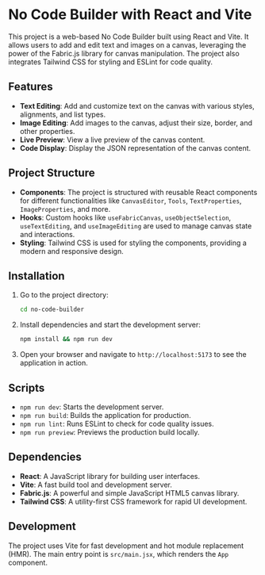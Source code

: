 # No Code Builder with React and Vite

This project is a web-based No Code Builder built using React and Vite. It allows users to add and edit text and images on a canvas, leveraging the power of the Fabric.js library for canvas manipulation. The project also integrates Tailwind CSS for styling and ESLint for code quality.

## Features

- **Text Editing**: Add and customize text on the canvas with various styles, alignments, and list types.
- **Image Editing**: Add images to the canvas, adjust their size, border, and other properties.
- **Live Preview**: View a live preview of the canvas content.
- **Code Display**: Display the JSON representation of the canvas content.

## Project Structure

- **Components**: The project is structured with reusable React components for different functionalities like `CanvasEditor`, `Tools`, `TextProperties`, `ImageProperties`, and more.
- **Hooks**: Custom hooks like `useFabricCanvas`, `useObjectSelection`, `useTextEditing`, and `useImageEditing` are used to manage canvas state and interactions.
- **Styling**: Tailwind CSS is used for styling the components, providing a modern and responsive design.

## Installation

1. Go to the project directory:
   ```bash
   cd no-code-builder
   ```

2. Install dependencies and start the development server:
   ```bash
   npm install && npm run dev
   ```

3. Open your browser and navigate to `http://localhost:5173` to see the application in action.

## Scripts

- `npm run dev`: Starts the development server.
- `npm run build`: Builds the application for production.
- `npm run lint`: Runs ESLint to check for code quality issues.
- `npm run preview`: Previews the production build locally.

## Dependencies

- **React**: A JavaScript library for building user interfaces.
- **Vite**: A fast build tool and development server.
- **Fabric.js**: A powerful and simple JavaScript HTML5 canvas library.
- **Tailwind CSS**: A utility-first CSS framework for rapid UI development.

## Development

The project uses Vite for fast development and hot module replacement (HMR). The main entry point is `src/main.jsx`, which renders the `App` component.
